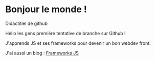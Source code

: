 # Bonjour le monde !
Didactitiel de github
<p>Hello les gens première tentative de branche sur Github !</p>
<p>J'apprends JS et ses frameworks pour devenir un bon webdev front.</p>
<p>J'ai aussi un blog :
	<a href="https://infodocbib.net/2020/10/frameworks-javascript/">Frameworks JS</a>
</p>
